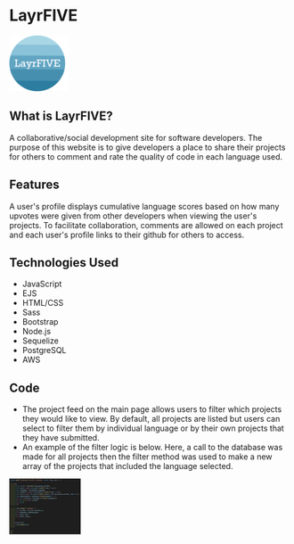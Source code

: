 # LayrFIVE

<img src="public/images/layrFIVEcircle2.png" alt="" style="height: 100px;">

## What is LayrFIVE?
A collaborative/social development site for software developers. The purpose of this website is to give developers a place to share their projects for others to comment and rate the quality of code in each language used. 

## Features 
A user's profile displays cumulative language scores based on how many upvotes were given from other developers when viewing the user's projects. To facilitate collaboration, comments are allowed on each project and each user's profile links to their github for others to access. 

## Technologies Used 
* JavaScript
* EJS
* HTML/CSS
* Sass
* Bootstrap
* Node.js
* Sequelize
* PostgreSQL
* AWS 

## Code
* The project feed on the main page allows users to filter which projects they would like to view. By default, all projects are listed but users can select to filter them by individual language or by their own projects that they have submitted.
* An example of the filter logic is below. Here, a call to the database was made for all projects then the filter method was used to make a new array of the projects that included the language selected.

<img src="public/images/code.png" alt="" style="height: 100px;">
